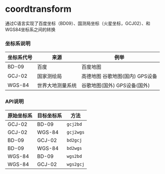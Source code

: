 # coordtransform
通过C语言实现了百度坐标（BD09）、国测局坐标（火星坐标，GCJ02）、和WGS84坐标系之间的转换
### 坐标系说明

| 坐标系代号 |       来源       |              例举               |
| ---------- | ---------------- | ------------------------------- |
|   BD-09    | 百度             | 百度地图                        |
|   GCJ-02   | 国家测绘局       | 高德地图 谷歌地图(国内) GPS设备 |
|   WGS-84   | 世界大地测量系统 | 谷歌地图(国外) GPS设备(国外)    |

### API说明

| 原始坐标系  | 目标坐标系  |     方法    |
| ----------- | ----------- | ----------- |
|   GCJ-02    |   BD-09     |  `gcj2bd`   |
|   GCJ-02    |   WGS-84    |  `gcj2wgs`  |
|   BD-09     |   GCJ-02    |  `bd2gcj`   |
|   BD-09     |   WGS-84    |  `bd2wgs`   |
|   WGS-84    |   BD-09     |  `wgs2bd`   |
|   WGS-84    |   GCJ-02    |  `wgs2gcj`  |
